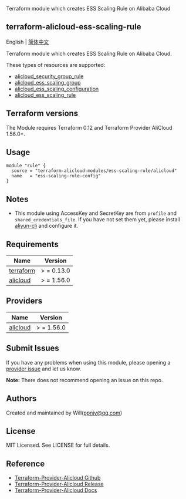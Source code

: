 Terraform module which creates ESS Scaling Rule on Alibaba Cloud

terraform-alicloud-ess-scaling-rule
---

English | [简体中文](README-CN.md)

Terraform module which creates ESS Scaling Rule on Alibaba Cloud.

These types of resources are supported:

* [alicloud_security_group_rule](https://registry.terraform.io/providers/aliyun/alicloud/latest/docs/resources/security_group_rule)
* [alicloud_ess_scaling_group](https://registry.terraform.io/providers/aliyun/alicloud/latest/docs/resources/ess_scaling_group)
* [alicloud_ess_scaling_configuration](https://registry.terraform.io/providers/aliyun/alicloud/latest/docs/resources/ess_scaling_configuration)
* [alicloud_ess_scaling_rule](https://registry.terraform.io/providers/aliyun/alicloud/latest/docs/resources/ess_scaling_rule)

## Terraform versions

The Module requires Terraform 0.12 and Terraform Provider AliCloud 1.56.0+.

## Usage

```hcl
module "rule" {
  source = "terraform-alicloud-modules/ess-scaling-rule/alicloud"
  name   = "ess-scaling-rule-config"
}
```

## Notes

* This module using AccessKey and SecretKey are from `profile` and `shared_credentials_file`. If you have not set them
  yet, please install [aliyun-cli](https://github.com/aliyun/aliyun-cli#installation) and configure it.

## Requirements

| Name | Version |
|------|---------|
| <a name="requirement_terraform"></a> [terraform](#requirement\_terraform) | > = 0.13.0 |
| <a name="requirement_alicloud"></a> [alicloud](#requirement\_alicloud) | > = 1.56.0 |

## Providers

| Name | Version |
|------|---------|
| <a name="provider_alicloud"></a> [alicloud](#provider\_alicloud) | > = 1.56.0 |

## Submit Issues

If you have any problems when using this module, please opening
a [provider issue](https://github.com/terraform-providers/terraform-provider-alicloud/issues/new) and let us know.

**Note:** There does not recommend opening an issue on this repo.

## Authors

Created and maintained by Will(ppnjy@qq.com)

## License

MIT Licensed. See LICENSE for full details.

## Reference

* [Terraform-Provider-Alicloud Github](https://github.com/terraform-providers/terraform-provider-alicloud)
* [Terraform-Provider-Alicloud Release](https://releases.hashicorp.com/terraform-provider-alicloud/)
* [Terraform-Provider-Alicloud Docs](https://www.terraform.io/docs/providers/alicloud/index.html)
